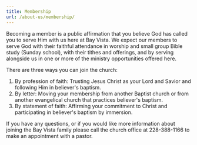 ```yaml
---
title: Membership
url: /about-us/membership/
---
```


Becoming a member is a public affirmation that you believe God has called you to serve Him with us here at Bay Vista. We expect our members to serve God with their faithful attendance in worship and small group Bible study (Sunday school), with their tithes and offerings, and by serving alongside us in one or more of the ministry opportunities offered here.

There are three ways you can join the church:

1. By profession of faith: Trusting Jesus Christ as your Lord and Savior and following Him in believer's baptism.
2. By letter: Moving your membership from another Baptist church or from another evangelical church that practices believer's baptism.
3. By statement of faith: Affirming your commitment to Christ and participating in believer's baptism by immersion.

If you have any questions, or if you would like more information about joining the Bay Vista family please call the church office at 228-388-1166 to make an appointment with a pastor.
